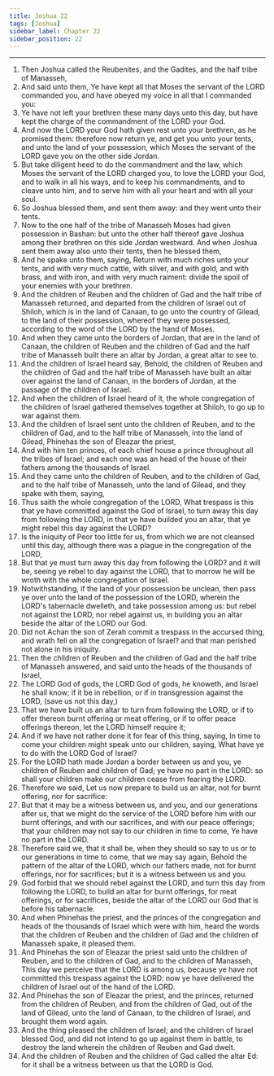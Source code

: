```yaml
---
title: Joshua 22
tags: [Joshua]
sidebar_label: Chapter 22
sidebar_position: 22
---
```


---
1. Then Joshua called the Reubenites, and the Gadites, and the half tribe of Manasseh,
2. And said unto them, Ye have kept all that Moses the servant of the LORD commanded you, and have obeyed my voice in all that I commanded you:
3. Ye have not left your brethren these many days unto this day, but have kept the charge of the commandment of the LORD your God.
4. And now the LORD your God hath given rest unto your brethren, as he promised them: therefore now return ye, and get you unto your tents, and unto the land of your possession, which Moses the servant of the LORD gave you on the other side Jordan.
5. But take diligent heed to do the commandment and the law, which Moses the servant of the LORD charged you, to love the LORD your God, and to walk in all his ways, and to keep his commandments, and to cleave unto him, and to serve him with all your heart and with all your soul.
6. So Joshua blessed them, and sent them away: and they went unto their tents.
7. Now to the one half of the tribe of Manasseh Moses had given possession in Bashan: but unto the other half thereof gave Joshua among their brethren on this side Jordan westward. And when Joshua sent them away also unto their tents, then he blessed them,
8. And he spake unto them, saying, Return with much riches unto your tents, and with very much cattle, with silver, and with gold, and with brass, and with iron, and with very much raiment: divide the spoil of your enemies with your brethren.
9. And the children of Reuben and the children of Gad and the half tribe of Manasseh returned, and departed from the children of Israel out of Shiloh, which is in the land of Canaan, to go unto the country of Gilead, to the land of their possession, whereof they were possessed, according to the word of the LORD by the hand of Moses.
10. And when they came unto the borders of Jordan, that are in the land of Canaan, the children of Reuben and the children of Gad and the half tribe of Manasseh built there an altar by Jordan, a great altar to see to.
11. And the children of Israel heard say, Behold, the children of Reuben and the children of Gad and the half tribe of Manasseh have built an altar over against the land of Canaan, in the borders of Jordan, at the passage of the children of Israel.
12. And when the children of Israel heard of it, the whole congregation of the children of Israel gathered themselves together at Shiloh, to go up to war against them.
13. And the children of Israel sent unto the children of Reuben, and to the children of Gad, and to the half tribe of Manasseh, into the land of Gilead, Phinehas the son of Eleazar the priest,
14. And with him ten princes, of each chief house a prince throughout all the tribes of Israel; and each one was an head of the house of their fathers among the thousands of Israel.
15. And they came unto the children of Reuben, and to the children of Gad, and to the half tribe of Manasseh, unto the land of Gilead, and they spake with them, saying,
16. Thus saith the whole congregation of the LORD, What trespass is this that ye have committed against the God of Israel, to turn away this day from following the LORD, in that ye have builded you an altar, that ye might rebel this day against the LORD?
17. Is the iniquity of Peor too little for us, from which we are not cleansed until this day, although there was a plague in the congregation of the LORD,
18. But that ye must turn away this day from following the LORD? and it will be, seeing ye rebel to day against the LORD, that to morrow he will be wroth with the whole congregation of Israel.
19. Notwithstanding, if the land of your possession be unclean, then pass ye over unto the land of the possession of the LORD, wherein the LORD's tabernacle dwelleth, and take possession among us: but rebel not against the LORD, nor rebel against us, in building you an altar beside the altar of the LORD our God.
20. Did not Achan the son of Zerah commit a trespass in the accursed thing, and wrath fell on all the congregation of Israel? and that man perished not alone in his iniquity.
21. Then the children of Reuben and the children of Gad and the half tribe of Manasseh answered, and said unto the heads of the thousands of Israel,
22. The LORD God of gods, the LORD God of gods, he knoweth, and Israel he shall know; if it be in rebellion, or if in transgression against the LORD, (save us not this day,)
23. That we have built us an altar to turn from following the LORD, or if to offer thereon burnt offering or meat offering, or if to offer peace offerings thereon, let the LORD himself require it;
24. And if we have not rather done it for fear of this thing, saying, In time to come your children might speak unto our children, saying, What have ye to do with the LORD God of Israel?
25. For the LORD hath made Jordan a border between us and you, ye children of Reuben and children of Gad; ye have no part in the LORD: so shall your children make our children cease from fearing the LORD.
26. Therefore we said, Let us now prepare to build us an altar, not for burnt offering, nor for sacrifice:
27. But that it may be a witness between us, and you, and our generations after us, that we might do the service of the LORD before him with our burnt offerings, and with our sacrifices, and with our peace offerings; that your children may not say to our children in time to come, Ye have no part in the LORD.
28. Therefore said we, that it shall be, when they should so say to us or to our generations in time to come, that we may say again, Behold the pattern of the altar of the LORD, which our fathers made, not for burnt offerings, nor for sacrifices; but it is a witness between us and you.
29. God forbid that we should rebel against the LORD, and turn this day from following the LORD, to build an altar for burnt offerings, for meat offerings, or for sacrifices, beside the altar of the LORD our God that is before his tabernacle.
30. And when Phinehas the priest, and the princes of the congregation and heads of the thousands of Israel which were with him, heard the words that the children of Reuben and the children of Gad and the children of Manasseh spake, it pleased them.
31. And Phinehas the son of Eleazar the priest said unto the children of Reuben, and to the children of Gad, and to the children of Manasseh, This day we perceive that the LORD is among us, because ye have not committed this trespass against the LORD: now ye have delivered the children of Israel out of the hand of the LORD.
32. And Phinehas the son of Eleazar the priest, and the princes, returned from the children of Reuben, and from the children of Gad, out of the land of Gilead, unto the land of Canaan, to the children of Israel, and brought them word again.
33. And the thing pleased the children of Israel; and the children of Israel blessed God, and did not intend to go up against them in battle, to destroy the land wherein the children of Reuben and Gad dwelt.
34. And the children of Reuben and the children of Gad called the altar Ed: for it shall be a witness between us that the LORD is God.